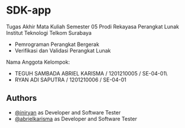 # SDK-app

Tugas Akhir Mata Kuliah Semester 05 Prodi Rekayasa Perangkat Lunak Institut Teknologi Telkom Surabaya
- Pemrograman Perangkat Bergerak 
- Verifikasi dan Validasi Perangkat Lunak

Nama Anggota Kelompok:

- TEGUH SAMBADA ABRIEL KARISMA / 1201210005 / SE-04-01\
- RYAN ADI SAPUTRA / 1201210006 / SE-04-01

## Authors

- [@iniryan](https://www.github.com/iniryan) as Developer and Software Tester
- [@abrielkarisma](https://www.github.com/abrielkarisma) as Developer and Software Tester




